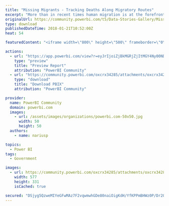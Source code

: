 ```yaml
---
title: "Missing Migrants - Tracking Deaths Along Migratory Routes"
excerpt: "More than in recent times human migration is at the forefront of the news with wars in Syria, continuing strife in Afghanistan, the recent migrant"
originalUrl: https://community.powerbi.com/t5/Data-Stories-Gallery/Missing-Migrants-Tracking-Deaths-Along-Migratory-Routes/m-p/342271
type: download
publishedDateTime: 2018-01-21T10:52:00Z
heat: 54

featuredContent: "<iframe width=\"800\" height=\"500\" frameborder=\"0\" src=\"https://app.powerbi.com/view?r=eyJrIjoiZjBkMGRjZjItMGY4Ny00NDdlLWIxMWEtNDc5Y2E5OWNmZGM3IiwidCI6ImExMDU5ZDgxLTk4MDctNGEzMi05YjA5LWQwMmRhNjJjMGIyZCIsImMiOjh9\"></iframe>"

actions:
  - url: "https://app.powerbi.com/view?r=eyJrIjoiZjBkMGRjZjItMGY4Ny00NDdlLWIxMWEtNDc5Y2E5OWNmZGM3IiwidCI6ImExMDU5ZDgxLTk4MDctNGEzMi05YjA5LWQwMmRhNjJjMGIyZCIsImMiOjh9"
    type: "preview"
    title: "Preview Report"
    attribution: "PowerBI Community"
  - url: "https://community.powerbi.com/oxcrx34285/attachments/oxcrx34285/DataStoriesGallery/1502/5/Missing%20Migrants.pbix"
    type: "download"
    title: "Download PBIX"
    attribution: "PowerBI Community"

provider:
  name: PowerBI Community
  domain: powerbi.com
  images:
    - url: /assets/images/organizations/powerbi.com-50x50.jpg
      width: 50
      height: 50
  authors:
    - name: nariusp

topics:
  - Power BI
tags:
  - Government

images:
  - url: https://community.powerbi.com/oxcrx34285/attachments/oxcrx34285/DataStoriesGallery/1502/4/Icon-small.PNG
    width: 577
    height: 331
    isCached: true

secured: "DSjyg5QzweMIYeGFwMAz7F2vqwmwhGDe80naiOigKdH/YfKPPmBHWz0P/Dr2QjVb5Z55Hc+Gd8wcay3eL6+9ECHtfEIAThuKijh8xLdnU+XJ6B3Ltwgd8ipV3XAxvgtk+zZLny+7NFXVv/ZUYYQkdiY2+33mLrmcU4d+q87AEhApjaPMVmNSlMnEkd7AVipfKBXFjDrDuhSdMAtoLoy+SbiPhxqOs7PIPe+Yxkxe+MAoyMVruAxYAjdYB2w/Pbgbh+SmwpQzY2hw31wZsEJATcNoYEgZdFS8Pa2gKxEfvqmkl+hWcY8FL4oDpPBCgXxZyXRkI6BqNensnsjB+tEbQ4ix9xvhz9JvYBmvMaRKdd4XRsrbR2HYwn1c4xbO2R2q6PiMVeLdR+EgLeU2CV7/coADgfVxN0rMlnJND3MnCII=;1iTDloXyX7EC7DkHL7NUgg=="
---
```


